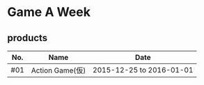 # Game A Week

## products

| No. | Name | Date |
|:---:|:----:|:----:|
|\#01 |Action Game(仮)|2015-12-25 to 2016-01-01|
